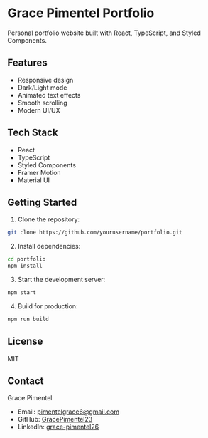 # Grace Pimentel Portfolio

Personal portfolio website built with React, TypeScript, and Styled Components.

## Features

- Responsive design
- Dark/Light mode
- Animated text effects
- Smooth scrolling
- Modern UI/UX

## Tech Stack

- React
- TypeScript
- Styled Components
- Framer Motion
- Material UI

## Getting Started

1. Clone the repository:
```bash
git clone https://github.com/yourusername/portfolio.git
```

2. Install dependencies:
```bash
cd portfolio
npm install
```

3. Start the development server:
```bash
npm start
```

4. Build for production:
```bash
npm run build
```

## License

MIT

## Contact

Grace Pimentel
- Email: pimentelgrace6@gmail.com
- GitHub: [GracePimentel23](https://github.com/GracePimentel23/)
- LinkedIn: [grace-pimentel26](https://www.linkedin.com/in/grace-pimentel26)
